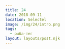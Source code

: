 ```yaml
---
title: 24
date: 2018-09-11
location: Selectel
image: /img/24/intro.png
tags:
  - рыба-тег
layout: layouts/post.njk
---
```

